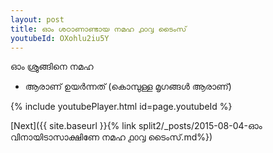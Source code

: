 ```yaml
---
layout: post
title: ഓം ശഠാണാണ്ടായ നമഹ ൧൦൮ ടൈംസ്
youtubeId: OXohlu2iu5Y
---
```

 
 
 ഓം ശ്രുങ്ങിനെ നമഹ 
 
 -  ആരാണ് ഉയർന്നത് (കൊമ്പുള്ള മൃഗങ്ങൾ ആരാണ്) 
 
  
 
  
 
 
 
 
 
 


{% include youtubePlayer.html id=page.youtubeId %}
 
[Next]({{ site.baseurl }}{% link  split2/_posts/2015-08-04-ഓം വിനായിടാസാക്ഷിണേ നമഹ ൧൦൮ ടൈംസ്.md%})
 
